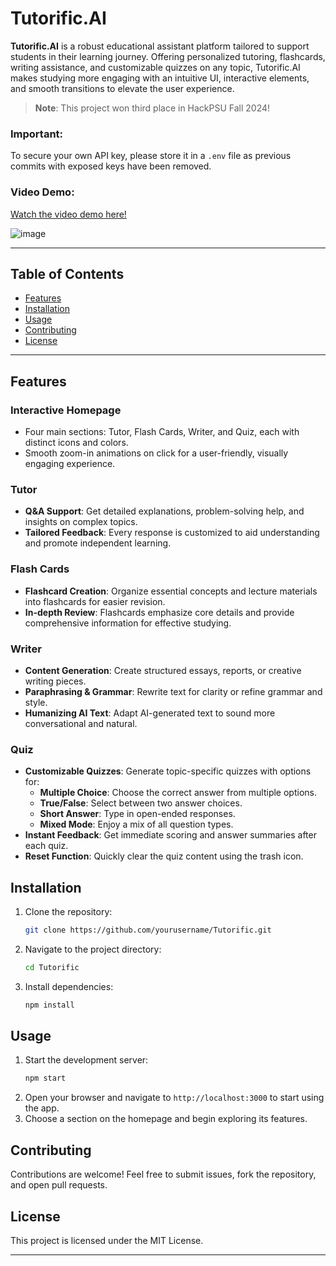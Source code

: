 # Tutorific.AI

**Tutorific.AI** is a robust educational assistant platform tailored to support students in their learning journey. Offering personalized tutoring, flashcards, writing assistance, and customizable quizzes on any topic, Tutorific.AI makes studying more engaging with an intuitive UI, interactive elements, and smooth transitions to elevate the user experience.

> **Note**: This project won third place in HackPSU Fall 2024!

### Important: 
To secure your own API key, please store it in a `.env` file as previous commits with exposed keys have been removed.

### Video Demo: 
[Watch the video demo here!](https://youtu.be/SrRqbPgwV3U)

![image](https://github.com/user-attachments/assets/48b3e2cc-875f-49a4-a3fd-f8754d53b9df)

---

## Table of Contents

- [Features](#features)
- [Installation](#installation)
- [Usage](#usage)
- [Contributing](#contributing)
- [License](#license)

---

## Features

### Interactive Homepage
- Four main sections: Tutor, Flash Cards, Writer, and Quiz, each with distinct icons and colors.
- Smooth zoom-in animations on click for a user-friendly, visually engaging experience.

### Tutor
- **Q&A Support**: Get detailed explanations, problem-solving help, and insights on complex topics.
- **Tailored Feedback**: Every response is customized to aid understanding and promote independent learning.

### Flash Cards
- **Flashcard Creation**: Organize essential concepts and lecture materials into flashcards for easier revision.
- **In-depth Review**: Flashcards emphasize core details and provide comprehensive information for effective studying.

### Writer
- **Content Generation**: Create structured essays, reports, or creative writing pieces.
- **Paraphrasing & Grammar**: Rewrite text for clarity or refine grammar and style.
- **Humanizing AI Text**: Adapt AI-generated text to sound more conversational and natural.

### Quiz
- **Customizable Quizzes**: Generate topic-specific quizzes with options for:
  - **Multiple Choice**: Choose the correct answer from multiple options.
  - **True/False**: Select between two answer choices.
  - **Short Answer**: Type in open-ended responses.
  - **Mixed Mode**: Enjoy a mix of all question types.
- **Instant Feedback**: Get immediate scoring and answer summaries after each quiz.
- **Reset Function**: Quickly clear the quiz content using the trash icon.

## Installation

1. Clone the repository:
   ```bash
   git clone https://github.com/yourusername/Tutorific.git

   ```
2. Navigate to the project directory:
   ```bash
   cd Tutorific
   ```
3. Install dependencies:
   ```bash
   npm install
   ```

## Usage

1. Start the development server:
   ```bash
   npm start
   ```
2. Open your browser and navigate to `http://localhost:3000` to start using the app.
3. Choose a section on the homepage and begin exploring its features.

## Contributing

Contributions are welcome! Feel free to submit issues, fork the repository, and open pull requests.

## License

This project is licensed under the MIT License.

---
